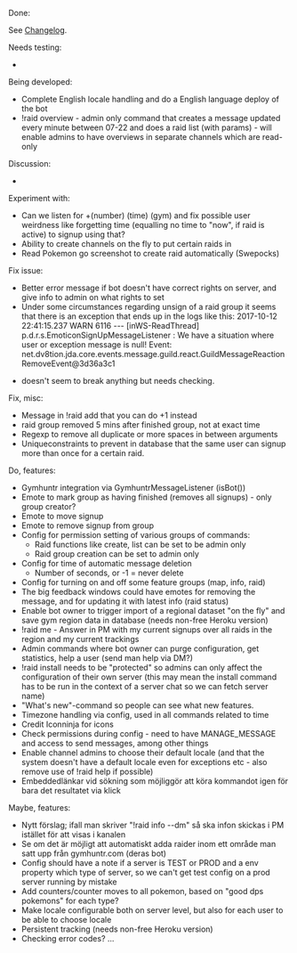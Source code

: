 Done:

See [Changelog](CHANGELOG.md).

Needs testing:

-

Being developed:

* Complete English locale handling and do a English language deploy of the bot
* !raid overview - admin only command that creates a message updated every minute between 07-22 and does a raid list (with params) -
will enable admins to have overviews in separate channels which are read-only

Discussion:

- 

Experiment with:

* Can we listen for +(number) (time) (gym) and fix possible user weirdness like forgetting time (equalling no time to "now", if raid is active) to signup using that?
* Ability to create channels on the fly to put certain raids in
* Read Pokemon go screenshot to create raid automatically (Swepocks)

Fix issue:

* Better error message if bot doesn't have correct rights on server, and give info to admin on what rights
to set
* Under some circumstances regarding unsign of a raid group it seems that there is an exception that ends up in the logs like this:
2017-10-12 22:41:15.237  WARN 6116 --- [inWS-ReadThread] p.d.r.s.EmoticonSignUpMessageListener    : We have a situation where user or exception message is null! Event: net.dv8tion.jda.core.events.message.guild.react.GuildMessageReactionRemoveEvent@3d36a3c1
- doesn't seem to break anything but needs checking.

Fix, misc:
* Message in !raid add that you can do +1 instead
* raid group removed 5 mins after finished group, not at exact time
* Regexp to remove all duplicate or more spaces in between arguments
* Uniqueconstraints to prevent in database that the same user can signup more than once for a certain raid.

Do, features:

* Gymhuntr integration via GymhuntrMessageListener (isBot())
* Emote to mark group as having finished (removes all signups) - only group creator?
* Emote to move signup
* Emote to remove signup from group
* Config for permission setting of various groups of commands:
    * Raid functions like create, list can be set to be admin only
    * Raid group creation can be set to admin only
* Config for time of automatic message deletion
    * Number of seconds, or -1 = never delete
* Config for turning on and off some feature groups (map, info, raid)
* The big feedback windows could have emotes for removing the message, and for updating it with latest info (raid status)
* Enable bot owner to trigger import of a regional dataset "on the fly" and save gym region data in database 
(needs non-free Heroku version)
* !raid me - Answer in PM with my current signups over all raids in the region and my current trackings 
* Admin commands where bot owner can purge configuration, get statistics, help a user (send man help via DM?)
* !raid install needs to be "protected" so admins can only affect the configuration of their own server
(this may mean the install command has to be run in the context of a server chat so we can fetch server name)
* "What's new"-command so people can see what new features.
* Timezone handling via config, used in all commands related to time
* Credit Iconninja for icons
* Check permissions during config - need to have MANAGE_MESSAGE and access to send messages, among other things
* Enable channel admins to choose their default locale 
(and that the system doesn't have a default locale even for exceptions etc - also remove use of !raid help if possible)
* Embeddedlänkar vid sökning som möjliggör att köra kommandot igen för bara det resultatet via klick

Maybe, features:

* Nytt förslag; ifall man skriver "!raid info --dm" så ska infon skickas i PM istället för att visas i kanalen
* Se om det är möjligt att automatiskt adda raider inom ett område man satt upp från gymhuntr.com (deras bot)
* Config should have a note if a server is TEST or PROD and a env property which type of server,
so we can't get test config on a prod server running by mistake
* Add counters/counter moves to all pokemon, based on "good dps pokemons" for each type?
* Make locale configurable both on server level, but also for each user to be able to choose locale
* Persistent tracking (needs non-free Heroku version)
* Checking error codes?
...
